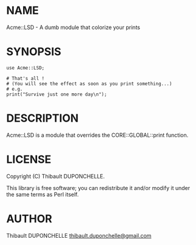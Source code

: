 # NAME

Acme::LSD - A dumb module that colorize your prints

# SYNOPSIS

    use Acme::LSD;

    # That's all ! 
    # (You will see the effect as soon as you print something...)
    # e.g. 
    print("Survive just one more day\n");

# DESCRIPTION

Acme::LSD is a module that overrides the CORE::GLOBAL::print function.

# LICENSE

Copyright (C) Thibault DUPONCHELLE.

This library is free software; you can redistribute it and/or modify
it under the same terms as Perl itself.

# AUTHOR

Thibault DUPONCHELLE <thibault.duponchelle@gmail.com>
